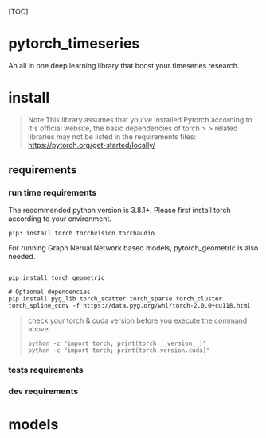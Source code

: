 [TOC]
# pytorch_timeseries
An all in one deep learning library that boost your timeseries research.




# install
> Note:This library assumes that you've installed Pytorch according to it's official website, the basic dependencies of torch > > related libraries may not be listed in the requirements files:
https://pytorch.org/get-started/locally/


## requirements

### run time requirements

The recommended python version is 3.8.1+.
Please first install torch according to your environment.
```
pip3 install torch torchvision torchaudio
```

For running Graph Nerual Network based models, pytorch_geometric is also needed.

```

pip install torch_geometric

# Optional dependencies
pip install pyg_lib torch_scatter torch_sparse torch_cluster torch_spline_conv -f https://data.pyg.org/whl/torch-2.0.0+cu118.html
```

>check your torch & cuda version before you execute the command above
>```
>python -c "import torch; print(torch.__version__)"
>python -c "import torch; print(torch.version.cuda)"
>```




### tests  requirements



### dev requirements



# models


